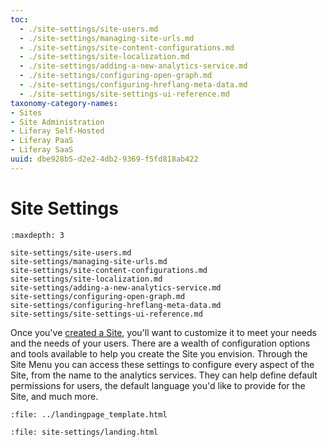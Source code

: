 ```yaml
---
toc:
  - ./site-settings/site-users.md
  - ./site-settings/managing-site-urls.md
  - ./site-settings/site-content-configurations.md
  - ./site-settings/site-localization.md
  - ./site-settings/adding-a-new-analytics-service.md
  - ./site-settings/configuring-open-graph.md
  - ./site-settings/configuring-hreflang-meta-data.md
  - ./site-settings/site-settings-ui-reference.md
taxonomy-category-names:
- Sites
- Site Administration
- Liferay Self-Hosted
- Liferay PaaS
- Liferay SaaS
uuid: dbe928b5-d2e2-4db2-9369-f5fd818ab422
---
```

# Site Settings

```{toctree}
:maxdepth: 3

site-settings/site-users.md
site-settings/managing-site-urls.md
site-settings/site-content-configurations.md
site-settings/site-localization.md
site-settings/adding-a-new-analytics-service.md
site-settings/configuring-open-graph.md
site-settings/configuring-hreflang-meta-data.md
site-settings/site-settings-ui-reference.md
```

Once you've [created a Site](./sites/adding-a-site.md), you'll want to customize it to meet your needs and the needs of your users. There are a wealth of configuration options and tools available to help you create the Site you envision. Through the Site Menu you can access these settings to configure every aspect of the Site, from the name to the analytics services. They can help define default permissions for users, the default language you'd like to provide for the Site, and much more.

```{raw} html
:file: ../landingpage_template.html
```

```{raw} html
:file: site-settings/landing.html
```
